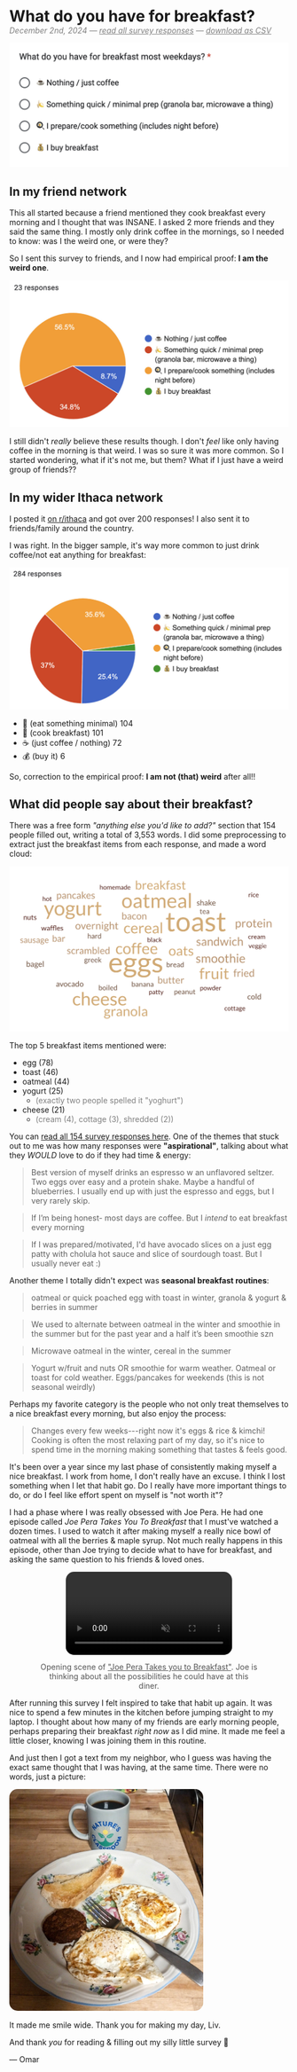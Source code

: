 <h1 style="margin-bottom:0px">
 What do you have for breakfast?
</h1>

<meta property="og:image" content="images/word-cloud.png">

<p style="color:gray; font-style:italic; margin-top:0px">
December 2nd, 2024 — <a href="assets/breakfast-responses.html" target="_blank" style="color:gray">read all survey responses</a> — <a href="assets/1_breakfast.csv" target="_blank" style="color:gray">download as CSV</a> 
</p>

![](images/breakfast.png)

## In my friend network

This all started because a friend mentioned they cook breakfast every morning and I thought that was INSANE. I asked 2 more friends and they said the same thing. I mostly only drink coffee in the mornings, so I needed to know: was I the weird one, or were they?

So I sent this survey to friends, and I now had empirical proof: **I am  the weird one**.

![](images/breakfast_results_friends.jpeg)

I still didn't _really_ believe these results though. I don't _feel_ like only having coffee in the morning is that weird. I was so sure it was more common. So I started wondering, what if it's not me, but them? What if I just have a weird group of friends??

## In my wider Ithaca network

I posted it [on r/ithaca](https://www.reddit.com/r/ithaca/comments/1h5s4oe/what_do_you_have_for_breakfast_most_days/
) and got over 200 responses! I also sent it to friends/family around the country. 

I was right. In the bigger sample, it's way more common to just drink coffee/not eat anything for breakfast:

![](images/breakfast_results.jpeg)

- 🍌 (eat something minimal) 104
- 🍳 (cook breakfast) 101 
- ☕️ (just coffee / nothing) 72
- 💰 (buy it) 6

So, correction to the empirical proof: **I am not (that) weird** after all!!

<!-- I don't think the 6 people who 💰 buy breakfast most days are "the 1%", because, first of all, they are technically the 2%. Second,  -->

## What did people say about their breakfast?

There was a free form _"anything else you'd like to add?"_ section that 154 people filled out, writing a total of 3,553 words. I did some preprocessing to extract just the breakfast items from each response, and made a word cloud:

![](images/word-cloud.png)

The top 5 breakfast items mentioned were: 

- egg (78)
- toast (46)
- oatmeal (44)
- yogurt (25) 
  - <span style="color:gray">(exactly two people spelled it "yoghurt")</span>
- cheese (21)
  - <span style="color:gray">(cream (4), cottage (3), shredded (2))</span>

You can <a href="assets/breakfast-responses.html" target="_blank">read all 154 survey responses here</a>. One of the themes that stuck out to me was how many responses were **"aspirational"**, talking about what they _WOULD_ love to do if they had time & energy:

> Best version of myself drinks an espresso w an unflavored seltzer. Two eggs over easy and a protein shake. Maybe a handful of blueberries. I usually end up with just the espresso and eggs, but I very rarely skip.

> If I’m being honest- most days are coffee. But I *intend* to eat breakfast every morning

> If I was prepared/motivated, I'd have avocado slices on a just egg patty with cholula hot sauce and slice of sourdough toast. But I usually never eat :)

Another theme I totally didn't expect was **seasonal breakfast routines**:

> oatmeal or quick poached egg with toast in winter, granola & yogurt & berries in summer

> We used to alternate between oatmeal in the winter and smoothie in the summer but for the past year and a half it’s been smoothie szn

> Microwave oatmeal in the winter, cereal in the summer

> Yogurt w/fruit and nuts OR smoothie for warm weather. Oatmeal or toast for cold weather. Eggs/pancakes for weekends (this is not seasonal weirdly)

Perhaps my favorite category is the people who not only treat themselves to a nice breakfast every morning, but also enjoy the process:

> Changes every few weeks---right now it's eggs & rice & kimchi! Cooking is often the most relaxing part of my day, so it's nice to spend time in the morning making something that tastes & feels good.

It's been over a year since my last phase of consistently making myself a nice breakfast. I work from home, I don't really have an excuse. I think I lost something when I let that habit go. Do I really have more important things to do, or do I feel like effort spent on myself is "not worth it"? 

I had a phase where I was really obsessed with Joe Pera. He had one episode called _Joe Pera Takes You To Breakfast_ that I must've watched a dozen times. I used to watch it after making myself a really nice bowl of oatmeal with all the berries & maple syrup. Not much really happens in this episode, other than Joe trying to decide what to have for breakfast, and asking the same question to his friends & loved ones.

<center>
    <video style="max-width:600px; border-radius: 15px;" src="assets/joe-pera-breakfast.mp4" autoplay="autoplay" muted loop></video>
    <p style="margin-top: 10px; font-size: 14px; color: #555; max-width:400px;">
        Opening scene of <a href="https://www.youtube.com/watch?v=gFmwV7_i4Lk" target="_blank" style="color:#555; text-decoration:underline">"Joe Pera Takes you to Breakfast"</a>. Joe is thinking about all the possibilities he could have at this diner. 
    </p>
</center>

After running this survey I felt inspired to take that habit up again. It was nice to spend a few minutes in the kitchen before jumping straight to my laptop. I thought about how many of my friends are early morning people, perhaps preparing their breakfast _right now_ as I did mine. It made me feel a little closer, knowing I was joining them in this routine.

And just then I got a text from my neighbor, who I guess was having the exact same thought that I was having, at the same time. There were no words, just a picture:

<img src="images/neighbor-breakfast.jpeg"
    style="max-width:350px; border-radius: 15px;"
/>

It made me smile wide. Thank you for making my day, Liv. 

And thank _you_ for reading & filling out my silly little survey 💜

— Omar

<!-- 
NOTES


- seasonally!!
- I learned what my friends were, felt a sense of connection making my own breakfast
- how many were aspirational


- "why did it feel so good"

> I don’t know why it felt fun to type this out but it did.

- recommendations

> I drink smoothies, ensure, chobani, chatty cathy! (Best smoothies in ithaca is chatty Cathy)

- the funny stuff

> Either skip it entirely or a bowl of wheatabix / raisin bran (I promise I'm not 80)

> Cold Hawaiian pizza is the best breakfast food. I said what I said.

> breakfast is for weekends and vacations!

> 6 eggs, toast, blueberry/spinach smoothly. Every day for nearly 20 years



the greatest conviction!!!

> I ALWAYS eat breakfast. Never leave my house without eating. -->
